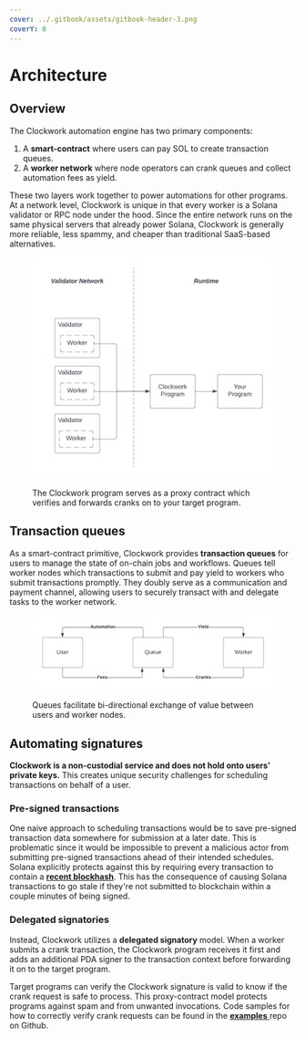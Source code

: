 ```yaml
---
cover: ../.gitbook/assets/gitbook-header-3.png
coverY: 0
---
```


# Architecture

## Overview

The Clockwork automation engine has two primary components:

1. A **smart-contract** where users can pay SOL to create transaction queues.
2. A **worker network** where node operators can crank queues and collect automation fees as yield.

These two layers work together to power automations for other programs. At a network level, Clockwork is unique in that every worker is a Solana validator or RPC node under the hood. Since the entire network runs on the same physical servers that already power Solana, Clockwork is generally more reliable, less spammy, and cheaper than traditional SaaS-based alternatives.

<figure><img src="../.gitbook/assets/Blank diagram (5).png" alt=""><figcaption><p>The Clockwork program serves as a proxy contract which verifies and forwards cranks on to your target program.</p></figcaption></figure>

## Transaction queues

As a smart-contract primitive, Clockwork provides **transaction queues** for users to manage the state of on-chain jobs and workflows. Queues tell worker nodes which transactions to submit and pay yield to workers who submit transactions promptly. They doubly serve as a communication and payment channel, allowing users to securely transact with and delegate tasks to the worker network.

<figure><img src="../.gitbook/assets/Blank document (18).png" alt=""><figcaption><p>Queues facilitate bi-directional exchange of value between users and worker nodes.</p></figcaption></figure>

## Automating signatures&#x20;

**Clockwork is a non-custodial service and does not hold onto users' private keys.** This creates unique security challenges for scheduling transactions on behalf of a user.&#x20;

### Pre-signed transactions

One naive approach to scheduling transactions would be to save pre-signed transaction data somewhere for submission at a later date. This is problematic since it would be impossible to prevent a malicious actor from submitting pre-signed transactions ahead of their intended schedules. Solana explicitly protects against this by requiring every transaction to contain a [**recent blockhash**](https://docs.solana.com/developing/programming-model/transactions#recent-blockhash). This has the consequence of causing Solana transactions to go stale if they're not submitted to blockchain within a couple minutes of being signed.

### Delegated signatories

Instead, Clockwork utilizes a **delegated signatory** model. When a worker submits a crank transaction, the Clockwork program receives it first and adds an additional PDA signer to the transaction context before forwarding it on to the target program.&#x20;

Target programs can verify the Clockwork signature is valid to know if the crank request is safe to process. This proxy-contract model protects programs against spam and from unwanted invocations. Code samples for how to correctly verify crank requests can be found in the [**examples** ](https://github.com/clockwork-xyz/examples/blob/main/hello\_clockwork/programs/hello\_clockwork/src/instructions/hello\_world.rs)repo on Github.&#x20;
